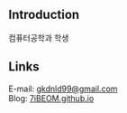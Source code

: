 ## Introduction
컴퓨터공학과 학생

## Links
E-mail: gkdnld99@gmail.com</br>
Blog: [7iBEOM.github.io](7iBEOM.github.io)

<!---
7iBeom/7iBeom is a ✨ special ✨ repository because its `README.md` (this file) appears on your GitHub profile.
You can click the Preview link to take a look at your changes.
--->
